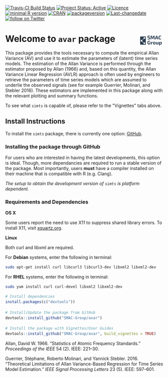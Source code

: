
<!-- README.md is generated from README.Rmd. Please edit that file -->
[![Travis-CI Build Status](https://travis-ci.org/SMAC-Group/av.svg?branch=master)](https://travis-ci.org/SMAC-Group/avar) [![Project Status: Active](http://www.repostatus.org/badges/latest/active.svg)](http://www.repostatus.org/#active) [![Licence](https://img.shields.io/badge/licence-AGPL--3.0-blue.svg)](https://www.gnu.org/licenses/gpl-3.0.en.html) [![minimal R version](https://img.shields.io/badge/R%3E%3D-3.4.0-6666ff.svg)](https://cran.r-project.org/) [![CRAN](http://www.r-pkg.org/badges/version/av)](https://cran.r-project.org/package=av) [![packageversion](https://img.shields.io/badge/Package%20version-0.1.0-orange.svg?style=flat-square)](commits/develop) [![Last-changedate](https://img.shields.io/badge/last%20change-2018--10--31-yellowgreen.svg)](/commits/master) <a href="https://twitter.com/intent/follow?screen_name=SMAC_Group"> <img src="https://img.shields.io/twitter/follow/SMAC_Group.svg?style=social&logo=twitter"
  alt="follow on Twitter"></a>

Welcome to `avar` package <a href="https://smac-group.com/"><img src="man/figures/logo.png" align="right" style="width: 16%; height: 16%"/></a>
===============================================================================================================================================

This package provides the tools necessary to compute the empirical Allan Variance (AV) and use it to estimate the parameters of (latent) time series models. The estimation of the Allan Variance is performed through the estimator proposed by Allan (1966) and, based on this quantity, the Allan Variance Linear Regression (AVLR) approach is often used by engineers to retrieve the parameters of time series models which are assumed to underlie the observed signals (see for example Guerrier, Molinari, and Stebler 2016). These estimators are implemented in this package along with the relevant plotting and summary functions.

To see what `simts` is capable of, please refer to the "Vignettes" tabs above.

Install Instructions
--------------------

To install the `simts` package, there is currently one option: [GitHub](https://github.com/SMAC-Group/av/).

### Installing the package through GitHub

For users who are interested in having the latest developments, this option is ideal. Though, more dependancies are required to run a stable version of the package. Most importantly, users **must** have a compiler installed on their machine that is compatible with R (e.g. Clang).

*The setup to obtain the development version of `simts` is platform dependent.*

### Requirements and Dependencies

**OS X**

Some users report the need to use X11 to suppress shared library errors. To install X11, visit [xquartz.org](http://www.xquartz.org/).

**Linux**

Both curl and libxml are required.

For **Debian** systems, enter the following in terminal:

``` bash
sudo apt-get install curl libcurl3 libcurl3-dev libxml2 libxml2-dev
```

For **RHEL** systems, enter the following in terminal:

``` bash
sudo yum install curl curl-devel libxml2 libxml2-dev
```

``` r
# Install dependencies
install.packages(c("devtools"))

# Install/Update the package from GitHub
devtools::install_github("SMAC-Group/avar")

# Install the package with Vignettes/User Guides 
devtools::install_github("SMAC-Group/avar", build_vignettes = TRUE)
```

Allan, David W. 1966. “Statistics of Atomic Frequency Standards.” *Proceedings of the IEEE* 54 (2). IEEE: 221–30.

Guerrier, Stéphane, Roberto Molinari, and Yannick Stebler. 2016. “Theoretical Limitations of Allan Variance-Based Regression for Time Series Model Estimation.” *IEEE Signal Processing Letters* 23 (5). IEEE: 597–601.
